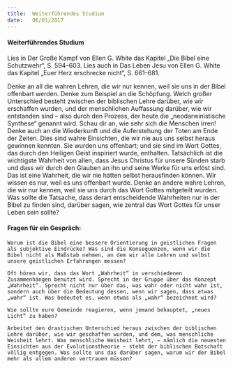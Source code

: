 ```yaml
---
title:  Weiterführendes Studium
date:   06/01/2017
---
```


#### Weiterführendes Studium 

Lies in Der Große Kampf von Ellen G. White das Kapitel „Die Bibel eine Schutzwehr“, S. 594–603. Lies auch in Das Leben Jesu von Ellen G. White das Kapitel „Euer Herz erschrecke nicht“, S. 661–681. 

Denke an all die wahren Lehren, die wir nur kennen, weil sie uns in der Bibel offenbart werden. Denke zum Beispiel an die Schöpfung. Welch großer Unterschied besteht zwischen der biblischen Lehre darüber, wie wir erschaffen wurden, und der menschlichen Auffassung darüber, wie wir entstanden sind – also durch den Prozess, der heute die „neodarwinistische Synthese“ genannt wird. Schau dir an, wie sehr sich die Menschen irren! Denke auch an die Wiederkunft und die Auferstehung der Toten am Ende der Zeiten. Dies sind wahre Einsichten, die wir nie aus uns selbst heraus gewinnen konnten. Sie wurden uns offenbart; und sie sind im Wort Gottes, das durch den Heiligen Geist inspiriert wurde, enthalten. Tatsächlich ist die wichtigste Wahrheit von allen, dass Jesus Christus für unsere Sünden starb und dass wir durch den Glauben an ihn und seine Werke für uns erlöst sind. Das ist eine Wahrheit, die wir nie hätten selbst herausfinden können. Wir wissen es nur, weil es uns offenbart wurde. Denke an andere wahre Lehren, die wir nur kennen, weil sie uns durch das Wort Gottes mitgeteilt wurden. Was sollte die Tatsache, dass derart entscheidende Wahrheiten nur in der Bibel zu finden sind, darüber sagen, wie zentral das Wort Gottes für unser Leben sein sollte? 

#### Fragen für ein Gespräch: 

`Warum ist die Bibel eine bessere Orientierung in geistlichen Fragen als subjektive Eindrücke? Was sind die Konsequenzen, wenn wir die Bibel nicht als Maßstab nehmen, an dem wir alle Lehren und selbst unsere geistlichen Erfahrungen messen?` 

`Oft hören wir, dass das Wort „Wahrheit“ in verschiedenen Zusammenhängen benutzt wird. Sprecht in der Gruppe über das Konzept „Wahrheit“. Sprecht nicht nur über das, was wahr oder nicht wahr ist, sondern auch über die Bedeutung dessen, wenn wir sagen, dass etwas „wahr“ ist. Was bedeutet es, wenn etwas als „wahr“ bezeichnet wird?` 

`Wie sollte eure Gemeinde reagieren, wenn jemand behauptet, „neues Licht“ zu haben?` 

`Arbeitet den drastischen Unterschied heraus zwischen der biblischen Lehre darüber, wie wir geschaffen wurden, und dem, was menschliche Weisheit lehrt. Was menschliche Weisheit lehrt, – nämlich die neuesten Einsichten aus der Evolutionstheorie – steht der biblischen Botschaft völlig entgegen. Was sollte uns das darüber sagen, warum wir der Bibel mehr als allem anderen vertrauen müssen?` 